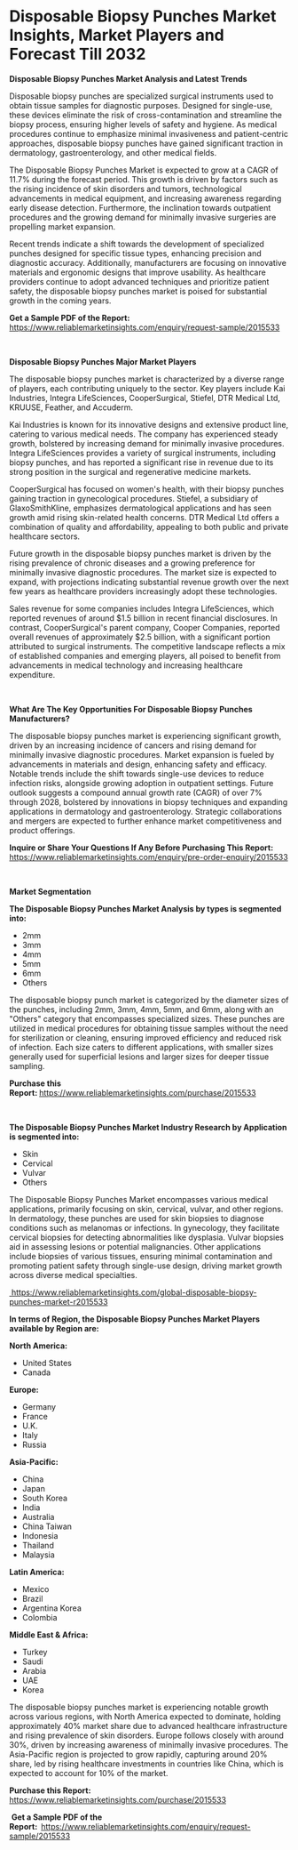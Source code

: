 <p><h1>Disposable Biopsy Punches Market Insights, Market Players and Forecast Till 2032</h1></p><p><strong>Disposable Biopsy Punches Market Analysis and Latest Trends</strong></p>
<p><p>Disposable biopsy punches are specialized surgical instruments used to obtain tissue samples for diagnostic purposes. Designed for single-use, these devices eliminate the risk of cross-contamination and streamline the biopsy process, ensuring higher levels of safety and hygiene. As medical procedures continue to emphasize minimal invasiveness and patient-centric approaches, disposable biopsy punches have gained significant traction in dermatology, gastroenterology, and other medical fields.</p><p>The Disposable Biopsy Punches Market is expected to grow at a CAGR of 11.7% during the forecast period. This growth is driven by factors such as the rising incidence of skin disorders and tumors, technological advancements in medical equipment, and increasing awareness regarding early disease detection. Furthermore, the inclination towards outpatient procedures and the growing demand for minimally invasive surgeries are propelling market expansion.</p><p>Recent trends indicate a shift towards the development of specialized punches designed for specific tissue types, enhancing precision and diagnostic accuracy. Additionally, manufacturers are focusing on innovative materials and ergonomic designs that improve usability. As healthcare providers continue to adopt advanced techniques and prioritize patient safety, the disposable biopsy punches market is poised for substantial growth in the coming years.</p></p>
<p><strong>Get a Sample PDF of the Report:&nbsp;</strong> <a href="https://www.reliablemarketinsights.com/enquiry/request-sample/2015533?utm_campaign=3284&utm_medium=2&utm_source=Github&utm_content=ia&utm_term=13042025&utm_id=disposable-biopsy-punches">https://www.reliablemarketinsights.com/enquiry/request-sample/2015533</a></p>
<p>&nbsp;</p>
<p><strong>Disposable Biopsy Punches Major Market Players</strong></p>
<p><p>The disposable biopsy punches market is characterized by a diverse range of players, each contributing uniquely to the sector. Key players include Kai Industries, Integra LifeSciences, CooperSurgical, Stiefel, DTR Medical Ltd, KRUUSE, Feather, and Accuderm.</p><p>Kai Industries is known for its innovative designs and extensive product line, catering to various medical needs. The company has experienced steady growth, bolstered by increasing demand for minimally invasive procedures. Integra LifeSciences provides a variety of surgical instruments, including biopsy punches, and has reported a significant rise in revenue due to its strong position in the surgical and regenerative medicine markets.</p><p>CooperSurgical has focused on women's health, with their biopsy punches gaining traction in gynecological procedures. Stiefel, a subsidiary of GlaxoSmithKline, emphasizes dermatological applications and has seen growth amid rising skin-related health concerns. DTR Medical Ltd offers a combination of quality and affordability, appealing to both public and private healthcare sectors.</p><p>Future growth in the disposable biopsy punches market is driven by the rising prevalence of chronic diseases and a growing preference for minimally invasive diagnostic procedures. The market size is expected to expand, with projections indicating substantial revenue growth over the next few years as healthcare providers increasingly adopt these technologies.</p><p>Sales revenue for some companies includes Integra LifeSciences, which reported revenues of around $1.5 billion in recent financial disclosures. In contrast, CooperSurgical's parent company, Cooper Companies, reported overall revenues of approximately $2.5 billion, with a significant portion attributed to surgical instruments. The competitive landscape reflects a mix of established companies and emerging players, all poised to benefit from advancements in medical technology and increasing healthcare expenditure.</p></p>
<p>&nbsp;</p>
<p><strong>What Are The Key Opportunities For Disposable Biopsy Punches Manufacturers?</strong></p>
<p><p>The disposable biopsy punches market is experiencing significant growth, driven by an increasing incidence of cancers and rising demand for minimally invasive diagnostic procedures. Market expansion is fueled by advancements in materials and design, enhancing safety and efficacy. Notable trends include the shift towards single-use devices to reduce infection risks, alongside growing adoption in outpatient settings. Future outlook suggests a compound annual growth rate (CAGR) of over 7% through 2028, bolstered by innovations in biopsy techniques and expanding applications in dermatology and gastroenterology. Strategic collaborations and mergers are expected to further enhance market competitiveness and product offerings.</p></p>
<p><strong>Inquire or Share Your Questions If Any Before Purchasing This Report:</strong> <a href="https://www.reliablemarketinsights.com/enquiry/pre-order-enquiry/2015533?utm_campaign=3284&utm_medium=2&utm_source=Github&utm_content=ia&utm_term=13042025&utm_id=disposable-biopsy-punches">https://www.reliablemarketinsights.com/enquiry/pre-order-enquiry/2015533</a></p>
<p>&nbsp;</p>
<p><strong>Market Segmentation</strong></p>
<p><strong>The Disposable Biopsy Punches Market Analysis by types is segmented into:</strong></p>
<p><ul><li>2mm</li><li>3mm</li><li>4mm</li><li>5mm</li><li>6mm</li><li>Others</li></ul></p>
<p><p>The disposable biopsy punch market is categorized by the diameter sizes of the punches, including 2mm, 3mm, 4mm, 5mm, and 6mm, along with an "Others" category that encompasses specialized sizes. These punches are utilized in medical procedures for obtaining tissue samples without the need for sterilization or cleaning, ensuring improved efficiency and reduced risk of infection. Each size caters to different applications, with smaller sizes generally used for superficial lesions and larger sizes for deeper tissue sampling.</p></p>
<p><strong>Purchase this Report:&nbsp;</strong><a href="https://www.reliablemarketinsights.com/purchase/2015533?utm_campaign=3284&utm_medium=2&utm_source=Github&utm_content=ia&utm_term=13042025&utm_id=disposable-biopsy-punches">https://www.reliablemarketinsights.com/purchase/2015533</a></p>
<p>&nbsp;</p>
<p><strong>The Disposable Biopsy Punches Market Industry Research by Application is segmented into:</strong></p>
<p><ul><li>Skin</li><li>Cervical</li><li>Vulvar</li><li>Others</li></ul></p>
<p><p>The Disposable Biopsy Punches Market encompasses various medical applications, primarily focusing on skin, cervical, vulvar, and other regions. In dermatology, these punches are used for skin biopsies to diagnose conditions such as melanomas or infections. In gynecology, they facilitate cervical biopsies for detecting abnormalities like dysplasia. Vulvar biopsies aid in assessing lesions or potential malignancies. Other applications include biopsies of various tissues, ensuring minimal contamination and promoting patient safety through single-use design, driving market growth across diverse medical specialties.</p></p>
<p><a href="https://www.reliablemarketinsights.com/global-disposable-biopsy-punches-market-r2015533?utm_campaign=3284&utm_medium=2&utm_source=Github&utm_content=ia&utm_term=13042025&utm_id=disposable-biopsy-punches">&nbsp;https://www.reliablemarketinsights.com/global-disposable-biopsy-punches-market-r2015533</a></p>
<p><strong>In terms of Region, the Disposable Biopsy Punches Market Players available by Region are:</strong></p>
<p>
    <p> <strong> North America: </strong>
        <ul>
            <li>United States</li>
            <li>Canada</li>
        </ul>
        </p> 
    <p> <strong> Europe: </strong>
        <ul>
            <li>Germany</li>
            <li>France</li>
            <li>U.K.</li>
            <li>Italy</li>
            <li>Russia</li>
        </ul>
        </p> 
    <p> <strong> Asia-Pacific: </strong>
        <ul>
            <li>China</li>
            <li>Japan</li>
            <li>South Korea</li>
            <li>India</li>
            <li>Australia</li>
            <li>China Taiwan</li>
            <li>Indonesia</li>
            <li>Thailand</li>
            <li>Malaysia</li>
        </ul>
        </p> 
    <p> <strong> Latin America: </strong>
        <ul>
            <li>Mexico</li>
            <li>Brazil</li>
            <li>Argentina Korea</li>
            <li>Colombia</li>
        </ul>
        </p> 
    <p> <strong> Middle East & Africa: </strong>
        <ul>
            <li>Turkey</li>
            <li>Saudi</li>
            <li>Arabia</li>
            <li>UAE</li>
            <li>Korea</li>
        </ul>
    </p>
    </p>
<p><p>The disposable biopsy punches market is experiencing notable growth across various regions, with North America expected to dominate, holding approximately 40% market share due to advanced healthcare infrastructure and rising prevalence of skin disorders. Europe follows closely with around 30%, driven by increasing awareness of minimally invasive procedures. The Asia-Pacific region is projected to grow rapidly, capturing around 20% share, led by rising healthcare investments in countries like China, which is expected to account for 10% of the market.</p></p>
<p><strong>Purchase this Report: </strong><a href="https://www.reliablemarketinsights.com/purchase/2015533?utm_campaign=3284&utm_medium=2&utm_source=Github&utm_content=ia&utm_term=13042025&utm_id=disposable-biopsy-punches">https://www.reliablemarketinsights.com/purchase/2015533</a></p>
<p>&nbsp;<strong>Get a Sample PDF of the Report:&nbsp;&nbsp;</strong><a href="https://www.reliablemarketinsights.com/enquiry/request-sample/2015533?utm_campaign=3284&utm_medium=2&utm_source=Github&utm_content=ia&utm_term=13042025&utm_id=disposable-biopsy-punches">https://www.reliablemarketinsights.com/enquiry/request-sample/2015533</a></p>
<p><strong></strong></p>
<p><p></p><p></p><p></p></p>